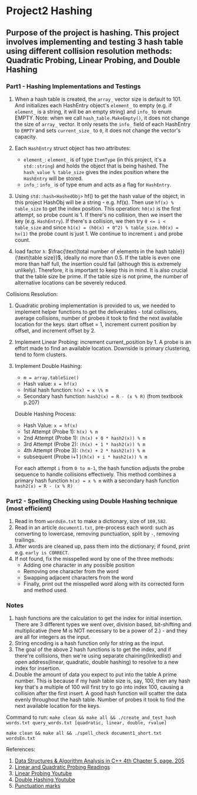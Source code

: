 # Project2 Hashing

## Purpose of the project is hashing. This project involves implementing and testing 3 hash table using different collision resolution methods: Quadratic Probing, Linear Probing, and Double Hashing

### Part1 - Hashing Implementations and Testings

1. When a hash table is created, the `array_` vector size is default to 101. And initializes each HashEntry object's `element_` to empty (e.g. if `element_` is a string, it will be an empty string) and `info_` to enum EMPTY. Note: when we call `hash_table.MakeEmpty()`, it does not change the size of `array_` vector. It only resets the `info_` field of each HashEntry to `EMPTY` and sets `current_size_` to `0`, it does not change the vector's capacity.

2. Each `HashEntry` struct object has two attributes:
   - `element_`: `element_` is of type `ItemType` (in this project, it's a `std::string`) and holds the object that is being hashed. The `hash_value % table_size` gives the index position where the `HashEntry` will be stored.
   - `info_`: `info_` is of type enum and acts as a flag for `HashEntry`.

3. Using `std::hash<HashedObj>`  hf() to get the hash value of the object, in this project HashObj will be a string - e.g. hf(x). Then use `hf(x) % table_size` to get the index position. This operation: `h0(x)` is the first attempt, so probe count is 1. If there's no collision, then we insert the key (e.g. `HashEntry`). If there's a collision, we then try `0 <= i < table_size` and since `h1(x) = (h0(x) + 0^2) % table_size`. `h0(x) = hx(1)` the probe count is just 1. We continue to increment `i` and probe count.

4. load factor `λ`: $\frac{\text{total number of elements in the hash table}}{\text{table size}}$, ideally no more than 0.5. If the table is even one more than half full, the insertion could fail (although this is extremely unlikely). Therefore, it is important to keep this in mind. It is also crucial that the table size be prime. If the table size is not prime, the number of alternative locations can be severely reduced.

Collisions Resolution:

1. Quadratic probing implementation is provided to us, we needed to implement helper functions to get the deliverables - total collisions, average collisions, number of probes it took to find the next available location for the keys.
start offset = 1, increment current position by offset, and increment offset by 2.

2. Implement Linear Probing: increment current_position by 1. A probe is an effort made to find an available location. Downside is primary clustering, tend to form clusters.

3. Implement Double Hashing:

   - `m = array.tableSize()`
   - Hash value: `x = hf(x)`
   - Initial hash function: `h(x) = x \% m`
   - Secondary hash function: `hash2(x) = R - (x % R)` (from textbook p.207)

   Double Hashing Process:
   - Hash Value: `x = hf(x)`
   - 1st Attempt (Probe 1): `h(x) % m`
   - 2nd Attempt (Probe 1): `(h(x) + 0 * hash2(x)) % m`
   - 3rd Attempt (Probe 2): `(h(x) + 1 * hash2(x)) % m`
   - 4th Attempt (Probe 3): `(h(x) + 2 * hash2(x)) % m`
   - subsequent (Probe i+1 )`(h(x) + i * hash2(x)) % m`

   For each attempt `i` from `0 to m-1`, the hash function adjusts the probe sequence to handle collisions effectively. This method combines a primary hash function `h(x) = x % m` with a secondary hash function `hash2(x) = R - (x % R)`

### Part2 - Spelling Checking using Double Hashing technique (most efficient)

1. Read in from `wordsEn.txt` to make a dictionary, size of `109,582`.
2. Read in an article `document1.txt`, pre-process each word: such as converting to lowercase, removing punctuation, split by `-`, removing trailings.
3. After words are cleaned up, pass them into the dictionary; if found, print e.g. `early is CORRECT`.
4. If not found, fix the misspelled word by one of the three methods:
   - Adding one character in any possible position
   - Removing one character from the word
   - Swapping adjacent characters from the word
   - Finally, print out the misspelled word along with its corrected form and method used.

### Notes

1. hash functions are the calculation to get the index for initial insertion. There are 3 different types we went over, division based, bit-shifting and multiplicative (here M is NOT necessary to be a power of 2.) - and they are all for integers as the input.
2. String encoding is a hash function only for string as the input.
3. The goal of the above 2 hash functions is to get the index, and if there're collisions, then we're using separate chaining(linkedlist) and open address(linear, quadratic, double hashing) to resolve to a new index for insertion.
4. Double the amount of data you expect to put into the table
A prime number. This is because if my hash table size is, say, 100, then any hash key that's a multiple of 100 will first try to go into index 100, causing a collision after the first insert. A good hash function will scatter the data evenly throughout the hash table.
Number of probes it took to find the next available location for the keys.

Command to run:
`make clean && make all && ./create_and_test_hash words.txt query_words.txt [quadratic, linear, double, rvalue]`

`make clean && make all && ./spell_check document1_short.txt wordsEn.txt`

References:

1. [Data Structures & Algorithm Analysis in C++ 4th Chapter 5, page. 205](https://www.uoitc.edu.iq/images/documents/informatics-institute/Competitive_exam/DataStructures.pdf)
2. [Linear and Quadratic Probing Readings](https://www.andrew.cmu.edu/course/15-310/applications/ln/hashing-review.html#:~:text=Quadratic%20Probing%20is%20just%20like,it%20looks%20ahead%201%20position)
3. [Linear Probing Youtube](https://www.youtube.com/watch?v=zeMa9sg-VJM)
4. [Double Hashing Youtube](https://www.youtube.com/watch?v=AYcsTOeFVas&t=718s)
5. [Punctuation marks](https://www.dictionary.com/browse/punctuation-mark)
